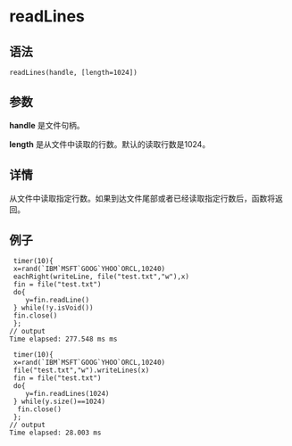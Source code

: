 # readLines

## 语法

`readLines(handle, [length=1024])`

## 参数

**handle** 是文件句柄。

**length** 是从文件中读取的行数。默认的读取行数是1024。

## 详情

从文件中读取指定行数。如果到达文件尾部或者已经读取指定行数后，函数将返回。

## 例子

```
 timer(10){
 x=rand(`IBM`MSFT`GOOG`YHOO`ORCL,10240)
 eachRight(writeLine, file("test.txt","w"),x)
 fin = file("test.txt")
 do{
    y=fin.readLine()
 } while(!y.isVoid())
 fin.close()
 };
// output
Time elapsed: 277.548 ms ms

 timer(10){
 x=rand(`IBM`MSFT`GOOG`YHOO`ORCL,10240)
 file("test.txt","w").writeLines(x)
 fin = file("test.txt")
 do{
    y=fin.readLines(1024)
 } while(y.size()==1024)
  fin.close()
 };
// output
Time elapsed: 28.003 ms
```

